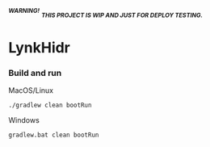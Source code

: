 <sup>***WARNING!***</sup>
<sub>***THIS PROJECT IS WIP AND JUST FOR DEPLOY TESTING.***</sub>
# LynkHidr
### Build and run

MacOS/Linux
```
./gradlew clean bootRun
```
Windows
```
gradlew.bat clean bootRun
```
